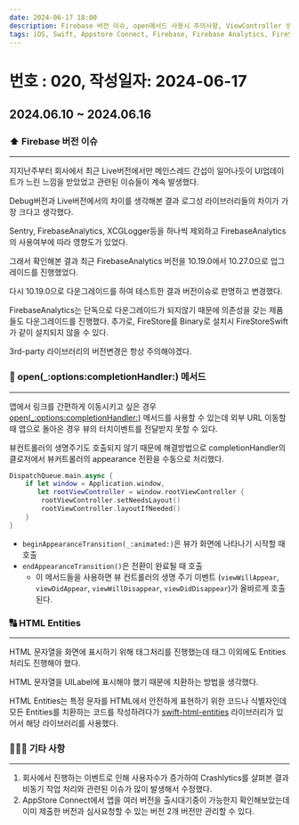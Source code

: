 ```yaml
---
date: 2024-06-17 18:00
description: Firebase 버전 이슈, open메서드 사용시 주의사항, ViewController 생명주기 수동 호출, HTML Entities 처리
tags: iOS, Swift, Appstore Connect, Firebase, Firebase Analytics, FireStore, HTML, ViewController LifeCycle
---
```

# 번호 : 020, 작성일자: 2024-06-17
## 2024.06.10 ~ 2024.06.16
### ⬆️ Firebase 버전 이슈

---

지지난주부터 회사에서 최근 Live버전에서만 메인스레드 간섭이 일어나듯이 UI업데이트가 느린 느낌을 받았었고 관련된 이슈들이 계속 발생했다.

Debug버전과 Live버전에서의 차이를 생각해본 결과 로그성 라이브러리들의 차이가 가장 크다고 생각했다.

Sentry, FirebaseAnalytics, XCGLogger등을 하나씩 제외하고 FirebaseAnalytics의 사용여부에 따라 영향도가 있었다.

그래서 확인해본 결과 최근 FirebaseAnalytics 버전을 10.19.0에서 10.27.0으로 업그레이드를 진행했었다.

다시 10.19.0으로 다운그레이드를 하여 테스트한 결과 버전이슈로 판명하고 변경했다.

FirebaseAnalytics는 단독으로 다운그레이드가 되지않기 때문에 의존성을 갖는 제품들도 다운그레이드를 진행했다. 추가로, FireStore를 Binary로 설치시 FireStoreSwift가 같이 설치되지 않을 수 있다.

3rd-party 라이브러리의 버전변경은 항상 주의해야겠다.



### 🚀 open(_:options:completionHandler:) 메서드
---

앱에서 링크를 간편하게 이동시키고 싶은 경우 [open(_:options:completionHandler:)](https://developer.apple.com/documentation/uikit/uiapplication/1648685-open) 메서드를 사용할 수 있는데 외부 URL 이동할 때 앱으로 돌아온 경우 뷰의 터치이벤트를 전달받지 못할 수 있다.

뷰컨트롤러의 생명주기도 호출되지 않기 때문에 해결방법으로 completionHandler의 클로저에서 뷰커트롤러의 appearance 전환을 수동으로 처리했다.

```swift
DispatchQueue.main.async {
    if let window = Application.window,
       let rootViewController = window.rootViewController {
        rootViewController.setNeedsLayout()
        rootViewController.layoutIfNeeded()
    }
}
```

- `beginAppearanceTransition(_:animated:)`은 뷰가 화면에 나타나기 시작할 때 호출
- `endAppearanceTransition()`은 전환이 완료될 때 호출
    - 이 메서드들을 사용하면 뷰 컨트롤러의 생명 주기 이벤트 (`viewWillAppear`, `viewDidAppear`, `viewWillDisappear`, `viewDidDisappear`)가 올바르게 호출된다.

### 🔠 HTML Entities
---

HTML 문자열을 화면에 표시하기 위해 태그처리를 진행했는데 태그 이외에도 Entities처리도 진행해야 했다.

HTML 문자열을 UILabel에 표시해야 했기 때문에 치환하는 방법을 생각했다.

HTML Entities는 특정 문자를 HTML에서 안전하게 표현하기 위한 코드나 식별자인데 모든 Entities를 치환하는 코드를 작성하려다가  [swift-html-entities](https://github.com/Kitura/swift-html-entities) 라이브러리가 있어서 해당 라이브러리를 사용했다.

### 🙋🏻‍♂️ 기타 사항
---

1. 회사에서 진행하는 이벤트로 인해 사용자수가 증가하여 Crashlytics를 살펴본 결과 비동기 작업 처리와 관련된 이슈가 많이 발생해서 수정했다.
2. AppStore Connect에서 앱을 여러 버전을 출시대기중이 가능한지 확인해보았는데 이미 제출한 버전과 심사요청할 수 있는 버전 2개 버전만 관리할 수 있다.

